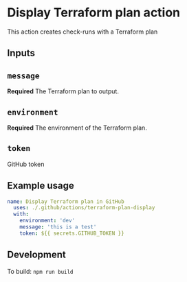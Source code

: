 # Display Terraform plan action

This action creates check-runs with a Terraform plan

## Inputs

## `message`

**Required** The Terraform plan to output.

## `environment`

**Required** The environment of the Terraform plan.

## `token`

GitHub token

## Example usage

```yaml
name: Display Terraform plan in GitHub
  uses: ./.github/actions/terraform-plan-display
  with:
    environment: 'dev'
    message: 'this is a test'
    token: ${{ secrets.GITHUB_TOKEN }}
```

## Development
To build: `npm run build`
